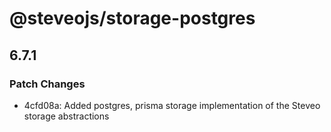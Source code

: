 # @steveojs/storage-postgres

## 6.7.1

### Patch Changes

- 4cfd08a: Added postgres, prisma storage implementation of the Steveo storage abstractions
